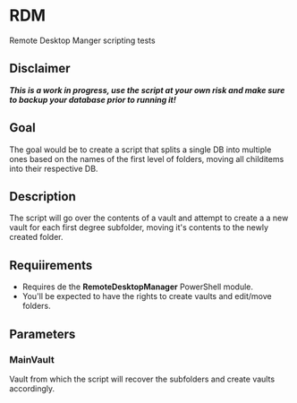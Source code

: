 # RDM
Remote Desktop Manger scripting tests

## Disclaimer
***This is a work in progress, use the script at your own risk and make sure to backup your database prior to running it!***

## Goal
The goal would be to create a script that splits a single DB into multiple ones based on the names of the first level of folders, moving all childitems into their respective DB.

## Description
The script will go over the contents of a vault and attempt to create a a new vault for each first degree subfolder, moving it's contents to the newly created folder.

## Requiirements
- Requires de the **RemoteDesktopManager** PowerShell module.
- You'll be expected to have the rights to create vaults and edit/move folders.

## Parameters
### MainVault
Vault from which the script will recover the subfolders and create vaults accordingly.